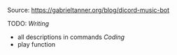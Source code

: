 Source: https://gabrieltanner.org/blog/dicord-music-bot

TODO: 
*Writing*
  - all descriptions in commands
*Coding*
- play function
